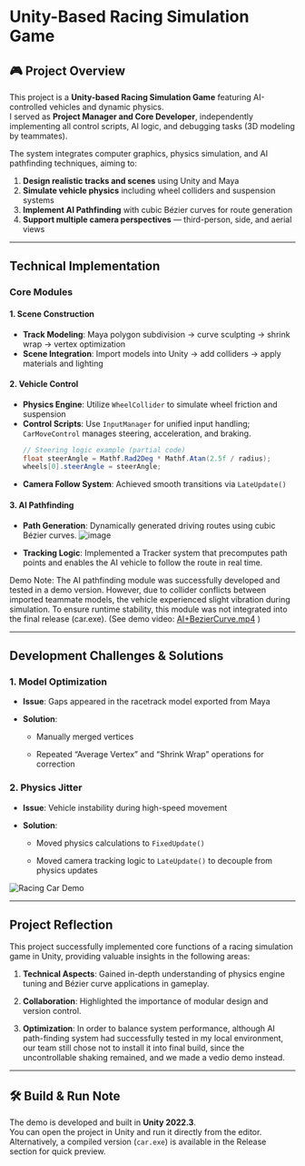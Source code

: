 # Unity-Based Racing Simulation Game

## 🎮 Project Overview
This project is a **Unity-based Racing Simulation Game** featuring AI-controlled vehicles and dynamic physics.  
I served as **Project Manager and Core Developer**, independently implementing all control scripts, AI logic, and debugging tasks (3D modeling by teammates).  

The system integrates computer graphics, physics simulation, and AI pathfinding techniques, aiming to:  
1. **Design realistic tracks and scenes** using Unity and Maya  
2. **Simulate vehicle physics** including wheel colliders and suspension systems  
3. **Implement AI Pathfinding** with cubic Bézier curves for route generation  
4. **Support multiple camera perspectives** — third-person, side, and aerial views

---
## Technical Implementation

### Core Modules
#### 1. Scene Construction
- **Track Modeling**: Maya polygon subdivision → curve sculpting → shrink wrap → vertex optimization  
- **Scene Integration**: Import models into Unity → add colliders → apply materials and lighting  

#### 2. Vehicle Control
- **Physics Engine**: Utilize `WheelCollider` to simulate wheel friction and suspension  
- **Control Scripts**: Use `InputManager` for unified input handling; `CarMoveControl` manages steering, acceleration, and braking.  
  ```csharp
  // Steering logic example (partial code)
  float steerAngle = Mathf.Rad2Deg * Mathf.Atan(2.5f / radius);
  wheels[0].steerAngle = steerAngle;
- **Camera Follow System**: Achieved smooth transitions via `LateUpdate()`
    

#### 3. AI Pathfinding

- **Path Generation**: Dynamically generated driving routes using cubic Bézier curves.
![image](https://github.com/user-attachments/assets/bc02a08f-0550-4c2e-ac7a-be99382c1163)

- **Tracking Logic**: Implemented a Tracker system that precomputes path points and enables the AI vehicle to follow the route in real time.

Demo Note: The AI pathfinding module was successfully developed and tested in a demo version.
However, due to collider conflicts between imported teammate models, the vehicle experienced slight vibration during simulation.
To ensure runtime stability, this module was not integrated into the final release (car.exe).
(See demo video: [AI+BezierCurve.mp4](./demo/AI+BezierCurve.mp4)
)

    

---

## Development Challenges & Solutions

### 1. Model Optimization

- **Issue**: Gaps appeared in the racetrack model exported from Maya
    
- **Solution**:
    
    - Manually merged vertices
        
    - Repeated “Average Vertex” and “Shrink Wrap” operations for correction
        

### 2. Physics Jitter

- **Issue**: Vehicle instability during high-speed movement
    
- **Solution**:
    
    - Moved physics calculations to `FixedUpdate()`
        
    - Moved camera tracking logic to `LateUpdate()` to decouple from physics updates
        



![Racing Car Demo](https://github.com/user-attachments/assets/4b35ca07-8256-424c-91c6-8615f222be0b)

---

## Project Reflection

This project successfully implemented core functions of a racing simulation game in Unity, providing valuable insights in the following areas:

1. **Technical Aspects**: Gained in-depth understanding of physics engine tuning and Bézier curve applications in gameplay.
    
2. **Collaboration**: Highlighted the importance of modular design and version control.
    
3. **Optimization**: In order to balance system performance, although AI path-finding system had successfully tested in my local environment, our team still chose not to install it into final build, since the uncontrollable shaking remained, and we made a vedio demo instead.
---

## 🛠️ Build & Run Note
The demo is developed and built in **Unity 2022.3**.  
You can open the project in Unity and run it directly from the editor.  
Alternatively, a compiled version (`car.exe`) is available in the Release section for quick preview.

